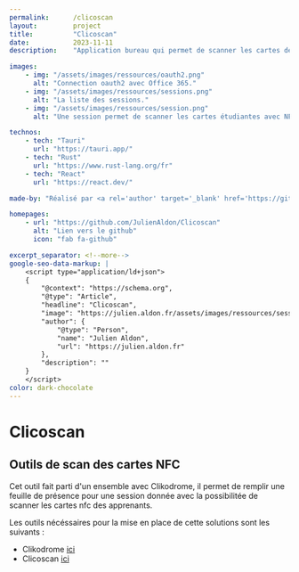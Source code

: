 ```yaml
---
permalink:      /clicoscan
layout:         project
title:          "Clicoscan"
date:           2023-11-11
description:    "Application bureau qui permet de scanner les cartes des apprenants pour l'émargement à epitech Lyon"

images:
    - img: "/assets/images/ressources/oauth2.png"
      alt: "Connection oauth2 avec Office 365."
    - img: "/assets/images/ressources/sessions.png"
      alt: "La liste des sessions."
    - img: "/assets/images/ressources/session.png"
      alt: "Une session permet de scanner les cartes étudiantes avec NFC."

technos: 
    - tech: "Tauri"
      url: "https://tauri.app/"
    - tech: "Rust"
      url: "https://www.rust-lang.org/fr"
    - tech: "React"
      url: "https://react.dev/"

made-by: "Réalisé par <a rel='author' target='_blank' href='https://github.com/JulienAldon'>Julien Aldon</a>"

homepages:
    - url: "https://github.com/JulienAldon/Clicoscan"
      alt: "Lien vers le github"
      icon: "fab fa-github"

excerpt_separator: <!--more-->
google-seo-data-markup: |
    <script type="application/ld+json">
    {
        "@context": "https://schema.org",
        "@type": "Article",
        "headline": "Clicoscan",
        "image": "https://julien.aldon.fr/assets/images/ressources/session.png",
        "author": {
            "@type": "Person",
            "name": "Julien Aldon",
            "url": "https://julien.aldon.fr"
        },
        "description": ""
    }
    </script>
color: dark-chocolate
---
```

# Clicoscan
## Outils de scan des cartes NFC
Cet outil fait parti d'un ensemble avec Clikodrome, il permet de remplir une feuille de présence pour une session donnée avec la possibilitée de scanner les cartes nfc des apprenants.

Les outils nécéssaires pour la mise en place de cette solutions sont les suivants : 
- Clikodrome [ici](https://github.com/JulienAldon/Clikodrome)
- Clicoscan [ici](https://github.com/JulienAldon/Clicoscan)
<!--more-->

